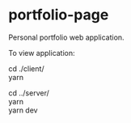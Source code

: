 # portfolio-page
Personal portfolio web application.

To view application:

cd ./client/ <br>
yarn <br>

cd ../server/ <br>
yarn <br>
yarn dev <br>
